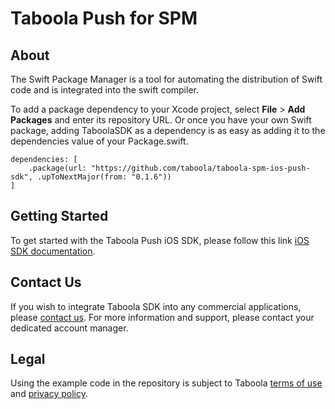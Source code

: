 # Taboola Push for SPM

## About

The Swift Package Manager is a tool for automating the distribution of Swift code and is integrated into the swift compiler.

To add a package dependency to your Xcode project, select **File** > **Add Packages** and enter its repository URL. Or once you have your own Swift package, adding TaboolaSDK as a dependency is as easy as adding it to the dependencies value of your Package.swift.

```
dependencies: [
    .package(url: "https://github.com/taboola/taboola-spm-ios-push-sdk", .upToNextMajor(from: "0.1.6"))
]
```

## Getting Started
To get started with the Taboola Push iOS SDK, please follow this link [iOS SDK documentation](TBD).

## Contact Us
If you wish to integrate Taboola SDK into any commercial applications, please [contact us](https://www.taboola.com/contact).
For more information and support, please contact your dedicated account manager.

## Legal
Using the example code in the repository is subject to Taboola [terms of use](https://www.taboola.com/terms-of-use) and [privacy policy](https://www.taboola.com/privacy-policy).
